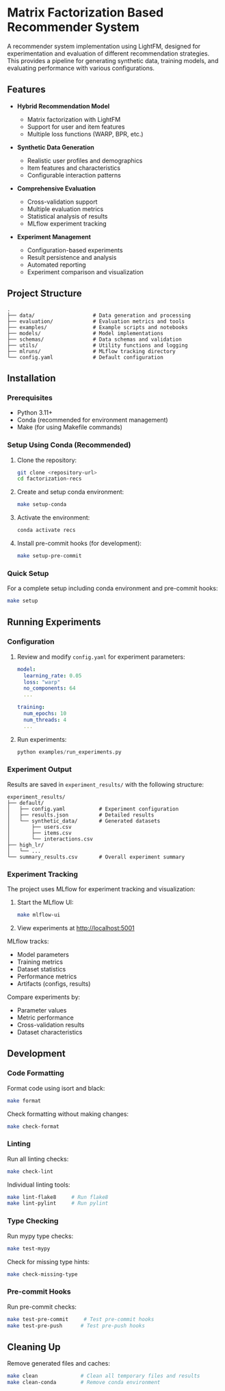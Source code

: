 # Matrix Factorization Based Recommender System

A recommender system implementation using LightFM, designed for experimentation and evaluation of different recommendation strategies. This provides a pipeline for generating synthetic data, training models, and evaluating performance with various configurations.

## Features

- **Hybrid Recommendation Model**
  - Matrix factorization with LightFM
  - Support for user and item features
  - Multiple loss functions (WARP, BPR, etc.)

- **Synthetic Data Generation**
  - Realistic user profiles and demographics
  - Item features and characteristics
  - Configurable interaction patterns

- **Comprehensive Evaluation**
  - Cross-validation support
  - Multiple evaluation metrics
  - Statistical analysis of results
  - MLflow experiment tracking

- **Experiment Management**
  - Configuration-based experiments
  - Result persistence and analysis
  - Automated reporting
  - Experiment comparison and visualization

## Project Structure

```
.
├── data/                   # Data generation and processing
├── evaluation/             # Evaluation metrics and tools
├── examples/               # Example scripts and notebooks
├── models/                 # Model implementations
├── schemas/                # Data schemas and validation
├── utils/                  # Utility functions and logging
├── mlruns/                 # MLflow tracking directory
└── config.yaml             # Default configuration
```

## Installation

### Prerequisites

- Python 3.11+
- Conda (recommended for environment management)
- Make (for using Makefile commands)

### Setup Using Conda (Recommended)

1. Clone the repository:
   ```bash
   git clone <repository-url>
   cd factorization-recs
   ```

2. Create and setup conda environment:
   ```bash
   make setup-conda
   ```

3. Activate the environment:
   ```bash
   conda activate recs
   ```

4. Install pre-commit hooks (for development):
   ```bash
   make setup-pre-commit
   ```

### Quick Setup

For a complete setup including conda environment and pre-commit hooks:
```bash
make setup
```

## Running Experiments

### Configuration

1. Review and modify `config.yaml` for experiment parameters:
   ```yaml
   model:
     learning_rate: 0.05
     loss: "warp"
     no_components: 64
     ...

   training:
     num_epochs: 10
     num_threads: 4
     ...
   ```

2. Run experiments:
   ```python
   python examples/run_experiments.py
   ```

### Experiment Output

Results are saved in `experiment_results/` with the following structure:
```
experiment_results/
├── default/
│   ├── config.yaml           # Experiment configuration
│   ├── results.json          # Detailed results
│   └── synthetic_data/       # Generated datasets
│       ├── users.csv
│       ├── items.csv
│       └── interactions.csv
├── high_lr/
│   └── ...
└── summary_results.csv       # Overall experiment summary
```

### Experiment Tracking

The project uses MLflow for experiment tracking and visualization:

1. Start the MLflow UI:
   ```bash
   make mlflow-ui
   ```

2. View experiments at [http://localhost:5001](http://localhost:5001)

MLflow tracks:
- Model parameters
- Training metrics
- Dataset statistics
- Performance metrics
- Artifacts (configs, results)

Compare experiments by:
- Parameter values
- Metric performance
- Cross-validation results
- Dataset characteristics

## Development

### Code Formatting

Format code using isort and black:
```bash
make format
```

Check formatting without making changes:
```bash
make check-format
```

### Linting

Run all linting checks:
```bash
make check-lint
```

Individual linting tools:
```bash
make lint-flake8     # Run flake8
make lint-pylint     # Run pylint
```

### Type Checking

Run mypy type checks:
```bash
make test-mypy
```

Check for missing type hints:
```bash
make check-missing-type
```

### Pre-commit Hooks

Run pre-commit checks:
```bash
make test-pre-commit     # Test pre-commit hooks
make test-pre-push      # Test pre-push hooks
```

## Cleaning Up

Remove generated files and caches:
```bash
make clean              # Clean all temporary files and results
make clean-conda        # Remove conda environment
```
